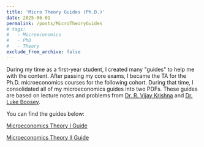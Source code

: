 ```yaml
---
title: 'Micro Theory Guides (Ph.D.)'
date: 2025-06-01
permalink: /posts/MicroTheoryGuides
# tags:
#   - Microeconomics
#   - PhD
#   - Theory
exclude_from_archive: false
---
```


During my time as a first-year student, I created many "guides" to help me with the content. After passing my core exams, I became the TA for the Ph.D. microeconomics courses for the following cohort. During that time, I consolidated all of my microeconomics guides into two PDFs. These guides are based on lecture notes and problems from <a href="https://rvijaykrishna.weebly.com/" target="_blank">Dr. R. Vijay Krishna</a> and <a href="https://myweb.fsu.edu/lboosey/" target="_blank">Dr. Luke Boosey</a>.

You can find the guides below:

<a href="https://www.dropbox.com/scl/fi/u5velt7yfgw4gb52sjqwj/Micro-Theory-I-Guide.pdf?rlkey=nu0y206cof75jyknvlpdz773v&st=b11yhmwj&dl=0" target="_blank"> Microeconomics Theory I Guide</a>


<a href="https://www.dropbox.com/scl/fi/j7zeks6uvaf8lsny0v1n2/Micro-Theory-II-Guide.pdf?rlkey=kf7celgmcmu7w4x2o7bv1ews8&st=42gs1vgn&dl=0"> Microeconomics Theory II Guide</a>


